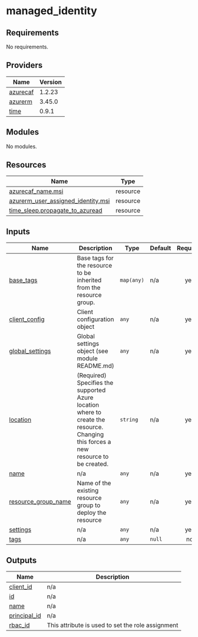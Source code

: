 # managed_identity

<!-- BEGINNING OF PRE-COMMIT-TERRAFORM DOCS HOOK -->
## Requirements

No requirements.

## Providers

| Name | Version |
|------|---------|
| <a name="provider_azurecaf"></a> [azurecaf](#provider\_azurecaf) | 1.2.23 |
| <a name="provider_azurerm"></a> [azurerm](#provider\_azurerm) | 3.45.0 |
| <a name="provider_time"></a> [time](#provider\_time) | 0.9.1 |

## Modules

No modules.

## Resources

| Name | Type |
|------|------|
| [azurecaf_name.msi](https://registry.terraform.io/providers/aztfmod/azurecaf/latest/docs/resources/name) | resource |
| [azurerm_user_assigned_identity.msi](https://registry.terraform.io/providers/hashicorp/azurerm/latest/docs/resources/user_assigned_identity) | resource |
| [time_sleep.propagate_to_azuread](https://registry.terraform.io/providers/hashicorp/time/latest/docs/resources/sleep) | resource |

## Inputs

| Name | Description | Type | Default | Required |
|------|-------------|------|---------|:--------:|
| <a name="input_base_tags"></a> [base\_tags](#input\_base\_tags) | Base tags for the resource to be inherited from the resource group. | `map(any)` | n/a | yes |
| <a name="input_client_config"></a> [client\_config](#input\_client\_config) | Client configuration object | `any` | n/a | yes |
| <a name="input_global_settings"></a> [global\_settings](#input\_global\_settings) | Global settings object (see module README.md) | `any` | n/a | yes |
| <a name="input_location"></a> [location](#input\_location) | (Required) Specifies the supported Azure location where to create the resource. Changing this forces a new resource to be created. | `string` | n/a | yes |
| <a name="input_name"></a> [name](#input\_name) | n/a | `any` | n/a | yes |
| <a name="input_resource_group_name"></a> [resource\_group\_name](#input\_resource\_group\_name) | Name of the existing resource group to deploy the resource | `any` | n/a | yes |
| <a name="input_settings"></a> [settings](#input\_settings) | n/a | `any` | n/a | yes |
| <a name="input_tags"></a> [tags](#input\_tags) | n/a | `any` | `null` | no |

## Outputs

| Name | Description |
|------|-------------|
| <a name="output_client_id"></a> [client\_id](#output\_client\_id) | n/a |
| <a name="output_id"></a> [id](#output\_id) | n/a |
| <a name="output_name"></a> [name](#output\_name) | n/a |
| <a name="output_principal_id"></a> [principal\_id](#output\_principal\_id) | n/a |
| <a name="output_rbac_id"></a> [rbac\_id](#output\_rbac\_id) | This attribute is used to set the role assignment |
<!-- END OF PRE-COMMIT-TERRAFORM DOCS HOOK -->
